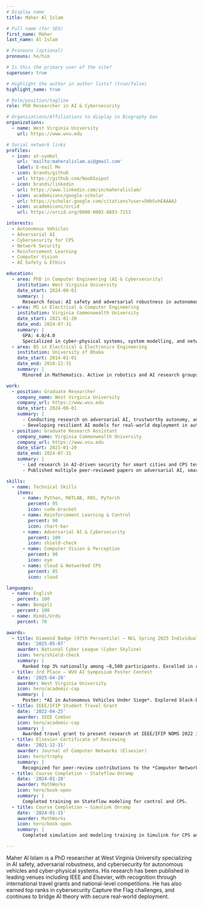 ```yaml
---
# Display name
title: Maher Al Islam

# Full name (for SEO)
first_name: Maher
last_name: Al Islam

# Pronouns (optional)
pronouns: he/him

# Is this the primary user of the site?
superuser: true

# Highlight the author in author lists? (true/false)
highlight_name: true

# Role/position/tagline
role: PhD Researcher in AI & Cybersecurity

# Organizations/Affiliations to display in Biography box
organizations:
  - name: West Virginia University
    url: https://www.wvu.edu

# Social network links
profiles:
  - icon: at-symbol
    url: 'mailto:maheralislam.ai@gmail.com'
    label: E-mail Me
  - icon: brands/github
    url: https://github.com/NoobSaipot
  - icon: brands/linkedin
    url: https://www.linkedin.com/in/maheralislam/
  - icon: academicons/google-scholar
    url: https://scholar.google.com/citations?user=5Hb5vhEAAAAJ
  - icon: academicons/orcid
    url: https://orcid.org/0000-0002-8893-7153

interests:
  - Autonomous Vehicles
  - Adversarial AI
  - Cybersecurity for CPS
  - Network Security
  - Reinforcement Learning
  - Computer Vision
  - AI Safety & Ethics

education:
  - area: PhD in Computer Engineering (AI & Cybersecurity)
    institution: West Virginia University
    date_start: 2024-08-01
    summary: |
      Research focus: AI safety and adversarial robustness in autonomous vehicles and cyber-physical systems.  
  - area: MS in Electrical & Computer Engineering
    institution: Virginia Commonwealth University
    date_start: 2021-01-20
    date_end: 2024-07-31
    summary: |
      GPA: 4.0/4.0  
      Specialized in cyber-physical systems, system modelling, and network security.  
  - area: BS in Electrical & Electronics Engineering
    institution: University of Dhaka
    date_start: 2014-01-01
    date_end: 2018-12-31
    summary: |
      Minored in Mathematics. Active in robotics and AI research groups.

work:
  - position: Graduate Researcher
    company_name: West Virginia University
    company_url: https://www.wvu.edu
    date_start: 2024-08-01
    summary: |
      - Conducting research on adversarial AI, trustworthy autonomy, and CPS security.  
      - Developing resilient AI models for real-world deployment in autonomous vehicles.  
  - position: Graduate Research Assistant
    company_name: Virginia Commonwealth University
    company_url: https://www.vcu.edu
    date_start: 2021-01-20
    date_end: 2024-07-31
    summary: |
      - Led research in AI-driven security for smart cities and CPS testbeds (OpenCyberCity).  
      - Published multiple peer-reviewed papers on adversarial AI, smart IoT systems, and game-theoretic cybersecurity.  

skills:
  - name: Technical Skills
    items:
      - name: Python, MATLAB, ROS, PyTorch
        percent: 95
        icon: code-bracket
      - name: Reinforcement Learning & Control
        percent: 90
        icon: chart-bar
      - name: Adversarial AI & Cybersecurity
        percent: 100
        icon: shield-check
      - name: Computer Vision & Perception
        percent: 90
        icon: eye
      - name: Cloud & Networked CPS
        percent: 85
        icon: cloud

languages:
  - name: English
    percent: 100
  - name: Bengali
    percent: 100
  - name: Hindi/Urdu
    percent: 70

awards:
  - title: Diamond Badge (97th Percentile) – NCL Spring 2025 Individual CTF
    date: '2025-05-07'
    awarder: National Cyber League (Cyber Skyline)
    icon: hero/shield-check
    summary: |
      Ranked top 3% nationally among ~8,500 participants. Excelled in cryptography, OSINT, exploitation, network analysis, web security, and password cracking.
  - title: 3rd Place – WVU AI Symposium Poster Contest
    date: '2025-04-20'
    awarder: West Virginia University
    icon: hero/academic-cap
    summary: |
      Poster: *AI in Autonomous Vehicles Under Siege*. Explored black-box vs. white-box perspectives in adversarial AI for AVs.  
  - title: IEEE/IFIP Student Travel Grant
    date: '2022-04-25'
    awarder: IEEE ComSoc
    icon: hero/academic-cap
    summary: |
      Awarded travel grant to present research at IEEE/IFIP NOMS 2022 in Budapest, Hungary.  
  - title: Elsevier Certificate of Reviewing
    date: '2021-12-31'
    awarder: Journal of Computer Networks (Elsevier)
    icon: hero/trophy
    summary: |
      Recognized for peer-review contributions to the *Computer Networks* journal.  
  - title: Course Completion – Stateflow Onramp
    date: '2024-01-20'
    awarder: MathWorks
    icon: hero/book-open
    summary: |
      Completed training on Stateflow modeling for control and CPS.  
  - title: Course Completion – Simulink Onramp
    date: '2024-01-15'
    awarder: MathWorks
    icon: hero/book-open
    summary: |
      Completed simulation and modeling training in Simulink for CPS and AV control systems.  

---
```


Maher Al Islam is a PhD researcher at West Virginia University specializing in AI safety, adversarial robustness, and cybersecurity for autonomous vehicles and cyber-physical systems. His research has been published in leading venues including IEEE and Elsevier, with recognition through international travel grants and national-level competitions. He has also earned top ranks in cybersecurity Capture the Flag challenges, and continues to bridge AI theory with secure real-world deployment.

